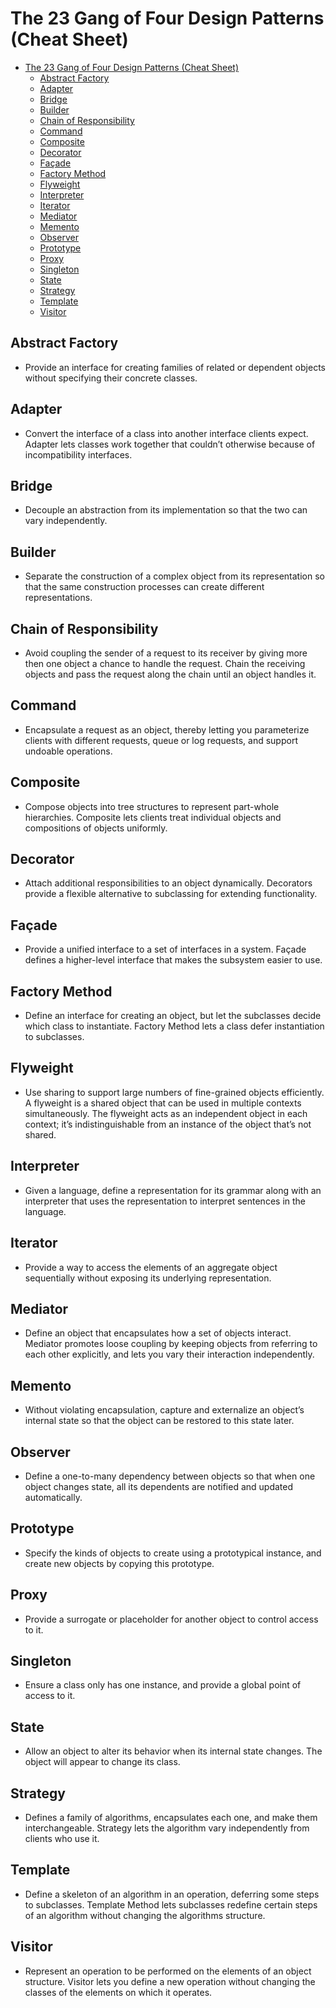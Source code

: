 # The 23 Gang of Four Design Patterns (Cheat Sheet)

- [The 23 Gang of Four Design Patterns (Cheat Sheet)](#the-23-gang-of-four-design-patterns-cheat-sheet)
  - [Abstract Factory](#abstract-factory)
  - [Adapter](#adapter)
  - [Bridge](#bridge)
  - [Builder](#builder)
  - [Chain of Responsibility](#chain-of-responsibility)
  - [Command](#command)
  - [Composite](#composite)
  - [Decorator](#decorator)
  - [Façade](#fa%c3%a7ade)
  - [Factory Method](#factory-method)
  - [Flyweight](#flyweight)
  - [Interpreter](#interpreter)
  - [Iterator](#iterator)
  - [Mediator](#mediator)
  - [Memento](#memento)
  - [Observer](#observer)
  - [Prototype](#prototype)
  - [Proxy](#proxy)
  - [Singleton](#singleton)
  - [State](#state)
  - [Strategy](#strategy)
  - [Template](#template)
  - [Visitor](#visitor)

## Abstract Factory

- Provide an interface for creating families of related or dependent objects without specifying their concrete classes.

## Adapter

- Convert the interface of a class into another interface clients expect. Adapter lets classes work together that couldn’t otherwise because of incompatibility interfaces.

## Bridge

- Decouple an abstraction from its implementation so that the two can vary independently.

## Builder

- Separate the construction of a complex object from its representation so that the same construction processes can create different representations.

## Chain of Responsibility

- Avoid coupling the sender of a request to its receiver by giving more then one object a chance to handle the request. Chain the receiving objects and pass the request along the chain until an object handles it.

## Command

- Encapsulate a request as an object, thereby letting you parameterize clients with different requests, queue or log requests, and support undoable operations.

## Composite

- Compose objects into tree structures to represent part-whole hierarchies. Composite lets clients treat individual objects and compositions of objects uniformly.

## Decorator

- Attach additional responsibilities to an object dynamically. Decorators provide a flexible alternative to subclassing for extending functionality.

## Façade

- Provide a unified interface to a set of interfaces in a system. Façade defines a higher-level interface that makes the subsystem easier to use.

## Factory Method

- Define an interface for creating an object, but let the subclasses decide which class to instantiate. Factory Method lets a class defer instantiation to subclasses.

## Flyweight

- Use sharing to support large numbers of fine-grained objects efficiently. A flyweight is a shared object that can be used in multiple contexts simultaneously. The flyweight acts as an independent object in each context; it’s indistinguishable from an instance of the object that’s not shared.

## Interpreter

- Given a language, define a representation for its grammar along with an interpreter that uses the representation to interpret sentences in the language.

## Iterator

- Provide a way to access the elements of an aggregate object sequentially without exposing its underlying representation.

## Mediator

- Define an object that encapsulates how a set of objects interact. Mediator promotes loose coupling by keeping objects from referring to each other explicitly, and lets you vary their interaction independently.

## Memento

- Without violating encapsulation, capture and externalize an object’s internal state so that the object can be restored to this state later.

## Observer

- Define a one-to-many dependency between objects so that when one object changes state, all its dependents are notified and updated automatically.

## Prototype

- Specify the kinds of objects to create using a prototypical instance, and create new objects by copying this prototype.

## Proxy

- Provide a surrogate or placeholder for another object to control access to it.

## Singleton

- Ensure a class only has one instance, and provide a global point of access to it.

## State

- Allow an object to alter its behavior when its internal state changes. The object will appear to change its class.

## Strategy

- Defines a family of algorithms, encapsulates each one, and make them interchangeable. Strategy lets the algorithm vary independently from clients who use it.

## Template

- Define a skeleton of an algorithm in an operation, deferring some steps to subclasses. Template Method lets subclasses redefine certain steps of an algorithm without changing the algorithms structure.

## Visitor

- Represent an operation to be performed on the elements of an object structure. Visitor lets you define a new operation without changing the classes of the elements on which it operates.
